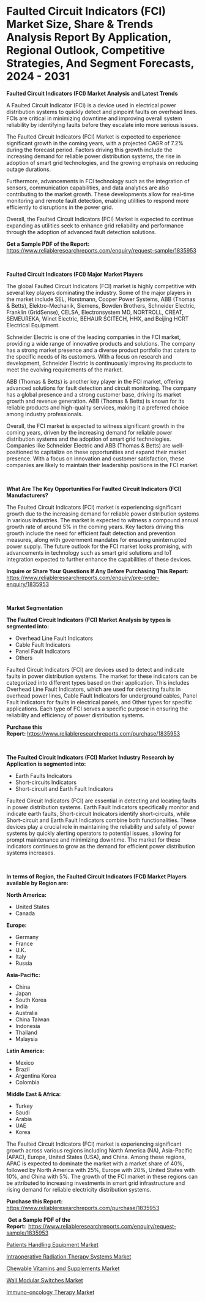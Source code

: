 <p><h1>Faulted Circuit Indicators (FCI) Market Size, Share & Trends Analysis Report By Application, Regional Outlook, Competitive Strategies, And Segment Forecasts, 2024 - 2031</h1></p><p><strong>Faulted Circuit Indicators (FCI) Market Analysis and Latest Trends</strong></p>
<p><p>A Faulted Circuit Indicator (FCI) is a device used in electrical power distribution systems to quickly detect and pinpoint faults on overhead lines. FCIs are critical in minimizing downtime and improving overall system reliability by identifying faults before they escalate into more serious issues.</p><p>The Faulted Circuit Indicators (FCI) Market is expected to experience significant growth in the coming years, with a projected CAGR of 7.2% during the forecast period. Factors driving this growth include the increasing demand for reliable power distribution systems, the rise in adoption of smart grid technologies, and the growing emphasis on reducing outage durations. </p><p>Furthermore, advancements in FCI technology such as the integration of sensors, communication capabilities, and data analytics are also contributing to the market growth. These developments allow for real-time monitoring and remote fault detection, enabling utilities to respond more efficiently to disruptions in the power grid.</p><p>Overall, the Faulted Circuit Indicators (FCI) Market is expected to continue expanding as utilities seek to enhance grid reliability and performance through the adoption of advanced fault detection solutions.</p></p>
<p><strong>Get a Sample PDF of the Report:&nbsp;</strong> <a href="https://www.reliableresearchreports.com/enquiry/request-sample/1835953">https://www.reliableresearchreports.com/enquiry/request-sample/1835953</a></p>
<p>&nbsp;</p>
<p><strong>Faulted Circuit Indicators (FCI) Major Market Players</strong></p>
<p><p>The global Faulted Circuit Indicators (FCI) market is highly competitive with several key players dominating the industry. Some of the major players in the market include SEL, Horstmann, Cooper Power Systems, ABB (Thomas & Betts), Elektro-Mechanik, Siemens, Bowden Brothers, Schneider Electric, Franklin (GridSense), CELSA, Electronsystem MD, NORTROLL, CREAT, SEMEUREKA, Winet Electric, BEHAUR SCITECH, HHX, and Beijing HCRT Electrical Equipment.</p><p>Schneider Electric is one of the leading companies in the FCI market, providing a wide range of innovative products and solutions. The company has a strong market presence and a diverse product portfolio that caters to the specific needs of its customers. With a focus on research and development, Schneider Electric is continuously improving its products to meet the evolving requirements of the market.</p><p>ABB (Thomas & Betts) is another key player in the FCI market, offering advanced solutions for fault detection and circuit monitoring. The company has a global presence and a strong customer base, driving its market growth and revenue generation. ABB (Thomas & Betts) is known for its reliable products and high-quality services, making it a preferred choice among industry professionals.</p><p>Overall, the FCI market is expected to witness significant growth in the coming years, driven by the increasing demand for reliable power distribution systems and the adoption of smart grid technologies. Companies like Schneider Electric and ABB (Thomas & Betts) are well-positioned to capitalize on these opportunities and expand their market presence. With a focus on innovation and customer satisfaction, these companies are likely to maintain their leadership positions in the FCI market.</p></p>
<p>&nbsp;</p>
<p><strong>What Are The Key Opportunities For Faulted Circuit Indicators (FCI) Manufacturers?</strong></p>
<p><p>The Faulted Circuit Indicators (FCI) market is experiencing significant growth due to the increasing demand for reliable power distribution systems in various industries. The market is expected to witness a compound annual growth rate of around 5% in the coming years. Key factors driving this growth include the need for efficient fault detection and prevention measures, along with government mandates for ensuring uninterrupted power supply. The future outlook for the FCI market looks promising, with advancements in technology such as smart grid solutions and IoT integration expected to further enhance the capabilities of these devices.</p></p>
<p><strong>Inquire or Share Your Questions If Any Before Purchasing This Report:</strong> <a href="https://www.reliableresearchreports.com/enquiry/pre-order-enquiry/1835953">https://www.reliableresearchreports.com/enquiry/pre-order-enquiry/1835953</a></p>
<p>&nbsp;</p>
<p><strong>Market Segmentation</strong></p>
<p><strong>The Faulted Circuit Indicators (FCI) Market Analysis by types is segmented into:</strong></p>
<p><ul><li>Overhead Line Fault Indicators</li><li>Cable Fault Indicators</li><li>Panel Fault Indicators</li><li>Others</li></ul></p>
<p><p>Faulted Circuit Indicators (FCI) are devices used to detect and indicate faults in power distribution systems. The market for these indicators can be categorized into different types based on their application. This includes Overhead Line Fault Indicators, which are used for detecting faults in overhead power lines, Cable Fault Indicators for underground cables, Panel Fault Indicators for faults in electrical panels, and Other types for specific applications. Each type of FCI serves a specific purpose in ensuring the reliability and efficiency of power distribution systems.</p></p>
<p><strong>Purchase this Report:&nbsp;</strong><a href="https://www.reliableresearchreports.com/purchase/1835953">https://www.reliableresearchreports.com/purchase/1835953</a></p>
<p>&nbsp;</p>
<p><strong>The Faulted Circuit Indicators (FCI) Market Industry Research by Application is segmented into:</strong></p>
<p><ul><li>Earth Faults Indicators</li><li>Short-circuits Indicators</li><li>Short-circuit and Earth Fault Indicators</li></ul></p>
<p><p>Faulted Circuit Indicators (FCI) are essential in detecting and locating faults in power distribution systems. Earth Fault Indicators specifically monitor and indicate earth faults, Short-circuit Indicators identify short-circuits, while Short-circuit and Earth Fault Indicators combine both functionalities. These devices play a crucial role in maintaining the reliability and safety of power systems by quickly alerting operators to potential issues, allowing for prompt maintenance and minimizing downtime. The market for these indicators continues to grow as the demand for efficient power distribution systems increases.</p></p>
<p>&nbsp;</p>
<p><strong>In terms of Region, the Faulted Circuit Indicators (FCI) Market Players available by Region are:</strong></p>
<p>
    <p> <strong> North America: </strong>
        <ul>
            <li>United States</li>
            <li>Canada</li>
        </ul>
        </p> 
    <p> <strong> Europe: </strong>
        <ul>
            <li>Germany</li>
            <li>France</li>
            <li>U.K.</li>
            <li>Italy</li>
            <li>Russia</li>
        </ul>
        </p> 
    <p> <strong> Asia-Pacific: </strong>
        <ul>
            <li>China</li>
            <li>Japan</li>
            <li>South Korea</li>
            <li>India</li>
            <li>Australia</li>
            <li>China Taiwan</li>
            <li>Indonesia</li>
            <li>Thailand</li>
            <li>Malaysia</li>
        </ul>
        </p> 
    <p> <strong> Latin America: </strong>
        <ul>
            <li>Mexico</li>
            <li>Brazil</li>
            <li>Argentina Korea</li>
            <li>Colombia</li>
        </ul>
        </p> 
    <p> <strong> Middle East & Africa: </strong>
        <ul>
            <li>Turkey</li>
            <li>Saudi</li>
            <li>Arabia</li>
            <li>UAE</li>
            <li>Korea</li>
        </ul>
    </p>
    </p>
<p><p>The Faulted Circuit Indicators (FCI) market is experiencing significant growth across various regions including North America (NA), Asia-Pacific (APAC), Europe, United States (USA), and China. Among these regions, APAC is expected to dominate the market with a market share of 40%, followed by North America with 25%, Europe with 20%, United States with 10%, and China with 5%. The growth of the FCI market in these regions can be attributed to increasing investments in smart grid infrastructure and rising demand for reliable electricity distribution systems.</p></p>
<p><strong>Purchase this Report: </strong><a href="https://www.reliableresearchreports.com/purchase/1835953">https://www.reliableresearchreports.com/purchase/1835953</a></p>
<p>&nbsp;<strong>Get a Sample PDF of the Report:&nbsp;&nbsp;</strong><a href="https://www.reliableresearchreports.com/enquiry/request-sample/1835953">https://www.reliableresearchreports.com/enquiry/request-sample/1835953</a></p>
<p><strong></strong></p>
<p><p><a href="https://medium.com/@cletaturner879789/patients-handling-equipment-market-size-reveals-the-best-marketing-channels-in-global-industry-518fec39fe16">Patients Handling Equipment Market</a></p><p><a href="https://medium.com/@cletaturner879789/intraoperative-radiation-therapy-systems-market-size-reveals-the-best-marketing-channels-in-global-b7115e0f8411">Intraoperative Radiation Therapy Systems Market</a></p><p><a href="https://medium.com/@cletaturner879789/chewable-vitamins-and-supplements-market-analysis-and-sze-forecasted-for-period-from-2024-to-2031-012801eb4111">Chewable Vitamins and Supplements Market</a></p><p><a href="https://github.com/biheemgalvinlouises6hokrh3h/Market-Research-Report-List-1/blob/main/wall-modular-switches-market.md">Wall Modular Switches Market</a></p><p><a href="https://medium.com/@cletaturner879789/decoding-immuno-oncology-therapy-market-metrics-market-share-trends-and-growth-patterns-33e1a2da6067">Immuno-oncology Therapy Market</a></p></p>